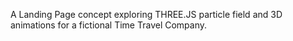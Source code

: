 A Landing Page concept exploring THREE.JS particle field and 3D animations for a fictional Time Travel Company. 
